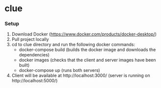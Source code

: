 # clue
### Setup 
1. Download Docker (https://www.docker.com/products/docker-desktop/)
2. Pull project locally
3. cd to clue directory and run the following docker commands:
   - docker-compose build (builds the docker image and downloads the dependencies)
   - docker images (checks that the client and server images have been built)
   - docker-compose up (runs both servers)
4. Client will be available at http://localhost:3000/ (server is running on http://localhost:5000/)
